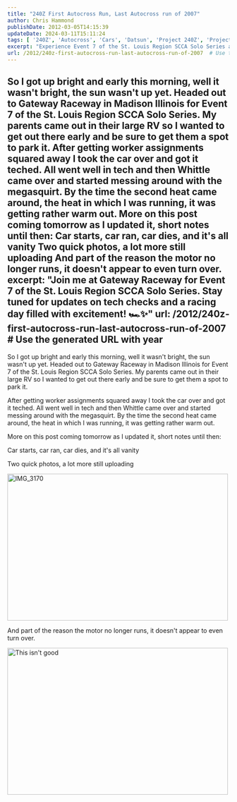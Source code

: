 ```yaml
---
title: "240Z First Autocross Run, Last Autocross run of 2007"
author: Chris Hammond
publishDate: 2012-03-05T14:15:39
updateDate: 2024-03-11T15:11:24
tags: [ '240Z', 'Autocross', 'Cars', 'Datsun', 'Project 240Z', 'Project240z', 'Project240Zcom' ]
excerpt: "Experience Event 7 of the St. Louis Region SCCA Solo Series at Gateway Raceway - a day of car racing, troubleshooting, and excitement."
url: /2012/240z-first-autocross-run-last-autocross-run-of-2007  # Use the generated URL with year
---
```

So I got up bright and early this morning, well it wasn't bright, the sun wasn't up yet. Headed out to Gateway Raceway in Madison Illinois for Event 7 of the St. Louis Region SCCA Solo Series. My parents came out in their large RV so I wanted to get out there early and be sure to get them a spot to park it. After getting worker assignments squared away I took the car over and got it teched. All went well in tech and then Whittle came over and started messing around with the megasquirt. By the time the second heat came around, the heat in which I was running, it was getting rather warm out. More on this post coming tomorrow as I updated it, short notes until then: Car starts, car ran, car dies, and it's all vanity Two quick photos, a lot more still uploading  And part of the reason the motor no longer runs, it doesn't appear to even turn over.  &nbsp;
excerpt: "Join me at Gateway Raceway for Event 7 of the St. Louis Region SCCA Solo Series. Stay tuned for updates on tech checks and a racing day filled with excitement! 🏎️✨"
url: /2012/240z-first-autocross-run-last-autocross-run-of-2007  # Use the generated URL with year
---
<p>So I got up bright and early this morning, well it wasn't bright, the sun wasn't up yet. Headed out to Gateway Raceway in Madison Illinois for Event 7 of the St. Louis Region SCCA Solo Series. My parents came out in their large RV so I wanted to get out there early and be sure to get them a spot to park it.</p> <p>After getting worker assignments squared away I took the car over and got it teched. All went well in tech and then Whittle came over and started messing around with the megasquirt. By the time the second heat came around, the heat in which I was running, it was getting rather warm out.</p> <p>More on this post coming tomorrow as I updated it, short notes until then:</p> <p>Car starts, car ran, car dies, and it's all vanity</p> <p>Two quick photos, a lot more still uploading</p> <p><img height="333" alt="IMG_3170" src="https://farm2.static.flickr.com/1161/1100604624_2d15cd212e.jpg?v=0" width="500" /></p> <p>And part of the reason the motor no longer runs, it doesn't appear to even turn over.</p> <p><img height="333" alt="This isn't good" src="https://farm2.static.flickr.com/1201/1099418479_1f547da43b.jpg?v=0" width="500" /></p> <p>&nbsp;</p>



